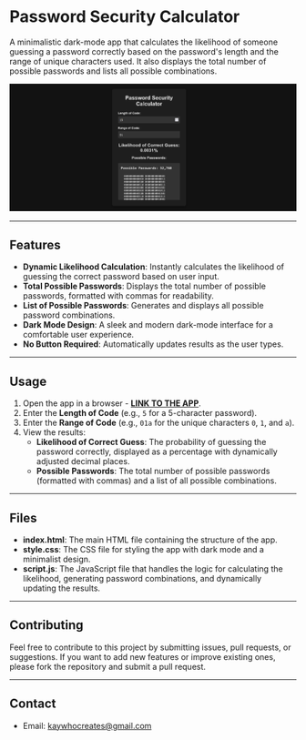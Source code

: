 # Password Security Calculator

A minimalistic dark-mode app that calculates the likelihood of someone guessing a password correctly based on the password's length and the range of unique characters used. It also displays the total number of possible passwords and lists all possible combinations.

[![App Image](Non-App/App%20Image.png)](https://kay-who-codes.github.io/password-security-calculator)

---

## Features

- **Dynamic Likelihood Calculation**: Instantly calculates the likelihood of guessing the correct password based on user input.
- **Total Possible Passwords**: Displays the total number of possible passwords, formatted with commas for readability.
- **List of Possible Passwords**: Generates and displays all possible password combinations.
- **Dark Mode Design**: A sleek and modern dark-mode interface for a comfortable user experience.
- **No Button Required**: Automatically updates results as the user types.

---

## Usage

1. Open the app in a browser - **[LINK TO THE APP](https://kay-who-codes.github.io/password-security-calculator)**.
2. Enter the **Length of Code** (e.g., `5` for a 5-character password).
3. Enter the **Range of Code** (e.g., `01a` for the unique characters `0`, `1`, and `a`).
4. View the results:
   - **Likelihood of Correct Guess**: The probability of guessing the password correctly, displayed as a percentage with dynamically adjusted decimal places.
   - **Possible Passwords**: The total number of possible passwords (formatted with commas) and a list of all possible combinations.

---

## Files

- **index.html**: The main HTML file containing the structure of the app.
- **style.css**: The CSS file for styling the app with dark mode and a minimalist design.
- **script.js**: The JavaScript file that handles the logic for calculating the likelihood, generating password combinations, and dynamically updating the results.

---

## Contributing

Feel free to contribute to this project by submitting issues, pull requests, or suggestions. If you want to add new features or improve existing ones, please fork the repository and submit a pull request.

---

## Contact

- Email: [kaywhocreates@gmail.com](mailto:kaywhocreates@gmail.com)